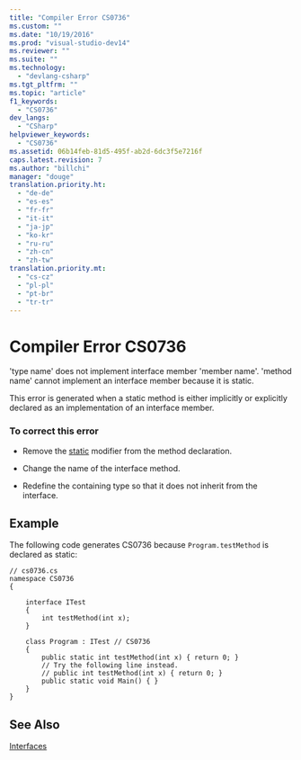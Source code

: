 ```yaml
---
title: "Compiler Error CS0736"
ms.custom: ""
ms.date: "10/19/2016"
ms.prod: "visual-studio-dev14"
ms.reviewer: ""
ms.suite: ""
ms.technology: 
  - "devlang-csharp"
ms.tgt_pltfrm: ""
ms.topic: "article"
f1_keywords: 
  - "CS0736"
dev_langs: 
  - "CSharp"
helpviewer_keywords: 
  - "CS0736"
ms.assetid: 06b14feb-81d5-495f-ab2d-6dc3f5e7216f
caps.latest.revision: 7
ms.author: "billchi"
manager: "douge"
translation.priority.ht: 
  - "de-de"
  - "es-es"
  - "fr-fr"
  - "it-it"
  - "ja-jp"
  - "ko-kr"
  - "ru-ru"
  - "zh-cn"
  - "zh-tw"
translation.priority.mt: 
  - "cs-cz"
  - "pl-pl"
  - "pt-br"
  - "tr-tr"
---
```

# Compiler Error CS0736
'type name' does not implement interface member 'member name'. 'method name' cannot implement an interface member because it is static.  
  
 This error is generated when a static method is either implicitly or explicitly declared as an implementation of an interface member.  
  
### To correct this error  
  
-   Remove the [static](../Topic/static%20\(C%23%20Reference\).md) modifier from the method declaration.  
  
-   Change the name of the interface method.  
  
-   Redefine the containing type so that it does not inherit from the interface.  
  
## Example  
 The following code generates CS0736 because `Program.testMethod` is declared as static:  
  
```  
// cs0736.cs  
namespace CS0736  
{     
  
    interface ITest  
    {  
        int testMethod(int x);  
    }  
  
    class Program : ITest // CS0736  
    {  
        public static int testMethod(int x) { return 0; }  
        // Try the following line instead.  
        // public int testMethod(int x) { return 0; }  
        public static void Main() { }  
    }      
}  
```  
  
## See Also  
 [Interfaces](../Topic/Interfaces%20\(C%23%20Programming%20Guide\).md)
